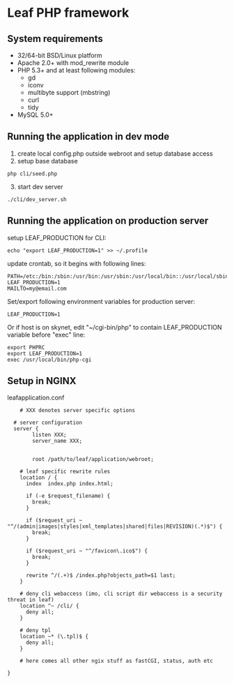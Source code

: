 Leaf PHP framework
==============================

## System requirements

* 32/64-bit BSD/Linux platform
* Apache 2.0+ with mod_rewrite module
* PHP 5.3+ and at least following modules:
  * gd
  * iconv
  * multibyte support (mbstring)
  * curl
  * tidy
* MySQL 5.0+

## Running the application in dev mode
1. create local config.php outside webroot and setup database access
2. setup base database

```
php cli/seed.php
```
3. start dev server

```
./cli/dev_server.sh
```

## Running the application on production server
setup LEAF_PRODUCTION for CLI:

```
echo "export LEAF_PRODUCTION=1" >> ~/.profile
```

update crontab, so it begins with following lines:

```
PATH=/etc:/bin:/sbin:/usr/bin:/usr/sbin:/usr/local/bin::/usr/local/sbin
LEAF_PRODUCTION=1
MAILTO=my@email.com
```

Set/export following environment variables for production server:

```
LEAF_PRODUCTION=1
```

Or if host is on skynet, edit "~/cgi-bin/php" to contain LEAF_PRODUCTION
variable before "exec" line:

```
export PHPRC
export LEAF_PRODUCTION=1
exec /usr/local/bin/php-cgi
```


## Setup in NGINX
leafapplication.conf

```
	# XXX denotes server specific options
	
  # server configuration
  server {
		listen XXX;
		server_name XXX;


		root /path/to/leaf/application/webroot;

    # leaf specific rewrite rules
    location / {
      index  index.php index.html;

      if (-e $request_filename) {
        break;
      }

      if ($request_uri ~ "^/(admin|images|styles|xml_templates|shared|files|REVISION)(.*)$") {
        break;
      }

      if ($request_uri ~ "^/favicon\.ico$") {
        break;
      }

      rewrite ^/(.+)$ /index.php?objects_path=$1 last;
    }
    
    # deny cli webaccess (imo, cli script dir webaccess is a security threat in leaf)
    location ^~ /cli/ {
      deny all;
    }

    # deny tpl
    location ~* (\.tpl)$ {
      deny all;
    }
    
    # here comes all other ngix stuff as fastCGI, status, auth etc

}

```
